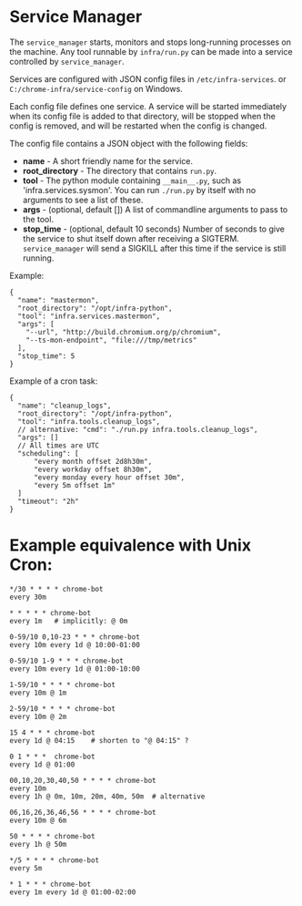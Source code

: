 # Service Manager

The `service_manager` starts, monitors and stops long-running processes on the
machine.  Any tool runnable by `infra/run.py` can be made into a service
controlled by `service_manager`.

Services are configured with JSON config files in `/etc/infra-services`.
or `C:/chrome-infra/service-config` on Windows.

Each config file defines one service.  A service will be started immediately
when its config file is added to that directory, will be stopped when the config
is removed, and will be restarted when the config is changed.

The config file contains a JSON object with the following fields:

* __name__       - A short friendly name for the service.
* __root_directory__  - The directory that contains `run.py`.
* __tool__      - The python module containing `__main__.py`, such as
                   'infra.services.sysmon'.  You can run `./run.py` by itself
                   with 
                   no arguments to see a list of these.
* __args__       - (optional, default []) A list of commandline arguments to
                   pass to the tool.
* __stop\_time__  - (optional, default 10 seconds) Number of seconds to give the
                   service to shut itself down after receiving a SIGTERM.
                   `service_manager` will send a SIGKILL after this time if the
                   service is still running.

Example:

    {
      "name": "mastermon",
      "root_directory": "/opt/infra-python",
      "tool": "infra.services.mastermon",
      "args": [
        "--url", "http://build.chromium.org/p/chromium",
        "--ts-mon-endpoint", "file:///tmp/metrics"
      ],
      "stop_time": 5
    }


Example of a cron task:

    {
      "name": "cleanup_logs",
      "root_directory": "/opt/infra-python",
      "tool": "infra.tools.cleanup_logs",
      // alternative: "cmd": "./run.py infra.tools.cleanup_logs",
      "args": []
      // All times are UTC
      "scheduling": [
          "every month offset 2d8h30m",
          "every workday offset 8h30m",
          "every monday every hour offset 30m",
          "every 5m offset 1m"
      ]
      "timeout": "2h"
    }

# Example equivalence with Unix Cron:

    */30 * * * * chrome-bot
    every 30m
    
    * * * * * chrome-bot
    every 1m   # implicitly: @ 0m
    
    0-59/10 0,10-23 * * * chrome-bot
    every 10m every 1d @ 10:00-01:00
    
    0-59/10 1-9 * * * chrome-bot
    every 10m every 1d @ 01:00-10:00
    
    1-59/10 * * * * chrome-bot
    every 10m @ 1m
    
    2-59/10 * * * * chrome-bot
    every 10m @ 2m
    
    15 4 * * * chrome-bot
    every 1d @ 04:15    # shorten to "@ 04:15" ?
    
    0 1 * * *  chrome-bot
    every 1d @ 01:00
    
    00,10,20,30,40,50 * * * * chrome-bot
    every 10m
    every 1h @ 0m, 10m, 20m, 40m, 50m  # alternative
    
    06,16,26,36,46,56 * * * * chrome-bot
    every 10m @ 6m
    
    50 * * * * chrome-bot
    every 1h @ 50m
    
    */5 * * * * chrome-bot
    every 5m
    
    * 1 * * * chrome-bot
    every 1m every 1d @ 01:00-02:00

